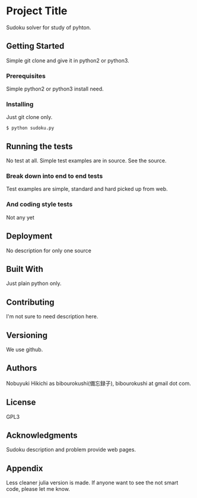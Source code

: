 # Project Title

Sudoku solver for study of pyhton.

## Getting Started

Simple git clone and give it in python2 or python3.

### Prerequisites

Simple python2 or python3 install need.

### Installing

Just git clone only.

```
$ python sudoku.py
```

## Running the tests

No test at all. Simple test examples are in source.
See the source.

### Break down into end to end tests

Test examples are simple, standard and hard picked up from
web.

### And coding style tests

Not any yet

## Deployment

No description for only one source

## Built With

Just plain python only.

## Contributing

I'm not sure to need description here.

## Versioning

We use github.

## Authors

Nobuyuki Hikichi as bibourokushi(備忘録子), bibourokushi at gmail dot com.

## License

GPL3

## Acknowledgments

Sudoku description and problem provide web pages.

## Appendix

Less cleaner julia version is made.
If anyone want to see the not smart code, please let me know.
